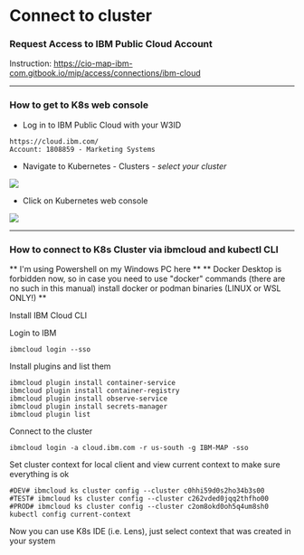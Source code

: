 # Connect to cluster

### Request Access to IBM Public Cloud Account

Instruction: https://cio-map-ibm-com.gitbook.io/mip/access/connections/ibm-cloud

---
### How to get to K8s web console

- Log in to IBM Public Cloud with your W3ID
```
https://cloud.ibm.com/
Account: 1808859 - Marketing Systems
```

- Navigate to Kubernetes - Clusters - _select your cluster_
<img src="https://github.ibm.com/CIO-MAP/MAP-ETL-Framework-AirflowK8s/blob/master/docs/pics/1_1.jpg">

- Click on Kubernetes web console
<img src="https://github.ibm.com/CIO-MAP/MAP-ETL-Framework-AirflowK8s/blob/master/docs/pics/1_2.jpg">

---
### How to connect to K8s Cluster via ibmcloud and kubectl CLI

** I'm using Powershell on my Windows PC here **
** Docker Desktop is forbidden now, so in case you need to use "docker" commands (there are no such in this manual) install docker or podman binaries (LINUX or WSL ONLY!) **

Install IBM Cloud CLI

Login to IBM
```
ibmcloud login --sso
```

Install plugins and list them
```
ibmcloud plugin install container-service
ibmcloud plugin install container-registry
ibmcloud plugin install observe-service
ibmcloud plugin install secrets-manager
ibmcloud plugin list
```

Connect to the cluster
```
ibmcloud login -a cloud.ibm.com -r us-south -g IBM-MAP -sso
```

Set cluster context for local client and view current context to make sure everything is ok
```
#DEV# ibmcloud ks cluster config --cluster c0hhi59d0s2ho34b3s00
#TEST# ibmcloud ks cluster config --cluster c262vded0jqq2thfho00
#PROD# ibmcloud ks cluster config --cluster c2om8okd0oh5q4um8sh0
kubectl config current-context
```

Now you can use K8s IDE (i.e. Lens), just select context that was created in your system